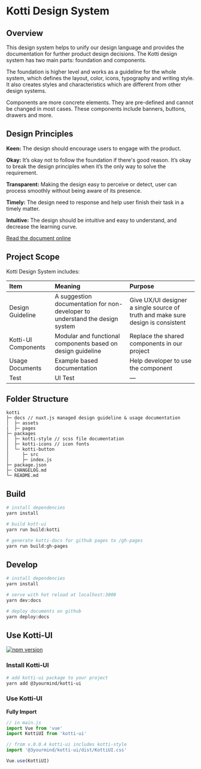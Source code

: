 # Kotti Design System

## Overview

This design system helps to unify our design language and provides the
documentation for further product design decisions. The Kotti design system has
two main parts: foundation and components.

The foundation is higher level and works as a guideline for the whole system,
which defines the layout, color, icons, typography and writing style. It also
creates styles and characteristics which are different from other design
systems.

Components are more concrete elements. They are pre-defined and cannot be
changed in most cases. These components include banners, buttons, drawers and
more.

## Design Principles

**Keen:** The design should encourage users to engage with the product.

**Okay:** It’s okay not to follow the foundation if there's good reason. It’s
okay to break the design principles when it’s the only way to solve the
requirement.

**Transparent:** Making the design easy to perceive or detect, user can process
smoothly without being aware of its presence.

**Timely:** The design need to response and help user finish their task in a
timely matter.

**Intuitive:** The design should be intuitive and easy to understand, and
decrease the learning curve.

[Read the document online](https://3yourmind.github.io/kotti/)

## Project Scope

Kotti Design System includes:

| Item                | Meaning                                                                      | Purpose                                                                         |
|:--------------------|:-----------------------------------------------------------------------------|:--------------------------------------------------------------------------------|
| Design Guideline    | A suggestion documentation for non-developer to understand the design system | Give UX/UI designer a single source of truth and make sure design is consistent |
| Kotti-UI Components | Modular and functional components based on design guideline                  | Replace the shared components in our project                                    |
| Usage Documents     | Example based documentation                                                  | Help developer to use the component                                             |
| Test                | UI Test                                                                      | —                                                                               |

## Folder Structure

```text
kotti
├─ docs // nuxt.js managed design guideline & usage documentation
│  ├─ assets
|  ├─ pages
├─ packages
│  ├─ kotti-style // scss file documentation
│  ├─ kotti-icons // icon fonts
│  └─ kotti-button
│     ├─ src
│     ├─ index.js
├─ package.json
├─ CHANGELOG.md
└─ README.md
```

## Build

```bash
# install dependencies
yarn install

# build kott-ui
yarn run build:kotti

# generate kotti-docs for github pages to /gh-pages
yarn run build:gh-pages
```

## Develop

```bash
# install dependencies
yarn install

# serve with hot reload at localhost:3000
yarn dev:docs

# deploy documents on github
yarn deploy:docs
```

## Use Kotti-UI

[![npm version](https://badge.fury.io/js/%403yourmind%2Fkotti-ui.svg)](https://www.npmjs.com/package/@3yourmind/kotti-ui)

### Install Kotti-UI

```bash
# add kotti-ui package to your project
yarn add @3yourmind/kotti-ui
```

### Use Kotti-UI

**Fully Import**

```js
// in main.js
import Vue from 'vue'
import KottiUI from 'kotti-ui'

// from v.0.0.4 kotti-ui includes kotti-style
import '@3yourmind/kotti-ui/dist/KottiUI.css'

Vue.use(KottiUI)
```
